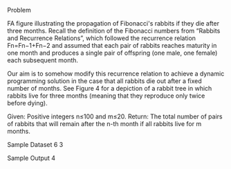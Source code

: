 Problem

FA figure illustrating the propagation of Fibonacci's rabbits if they die after three months.
Recall the definition of the Fibonacci numbers from “Rabbits and Recurrence Relations”, which 
followed the recurrence relation Fn=Fn−1+Fn−2 and assumed that each pair of rabbits reaches 
maturity in one month and produces a single pair of offspring (one male, one female) each 
subsequent month.

Our aim is to somehow modify this recurrence relation to achieve a dynamic programming solution 
in the case that all rabbits die out after a fixed number of months. See Figure 4 for a depiction 
of a rabbit tree in which rabbits live for three months (meaning that they reproduce only twice 
before dying).

Given: Positive integers n≤100 and m≤20.
Return: The total number of pairs of rabbits that will remain after the n-th month if all rabbits 
live for m months.

Sample Dataset
6 3

Sample Output
4